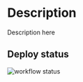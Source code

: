 # Description
Description here

## Deploy status
![workflow status](https://github.com/pablo-university/web-project/actions/workflows/deploy.yml/badge.svg)
